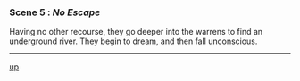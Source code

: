 
### Scene 5 : *No Escape* ###

Having no other recourse, they go deeper into the warrens to find an underground river.
They begin to dream, and then fall unconscious.

---
[up][]

[up]: <https://github.com/evan-erdos/trail-of-cthulhu/blob/master/outline/act-0/seq-3/sequence.md>







